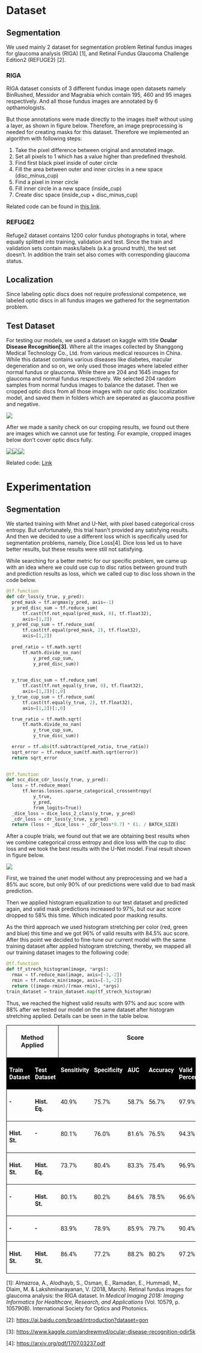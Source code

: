﻿# Dataset
## Segmentation
We used mainly 2 dataset for segmentation problem Retinal fundus images for glaucoma analysis (RIGA) [1], and Retinal Fundus Glaucoma Challenge Edition2 (REFUGE2) [2].
### RIGA
RIGA dataset consists of 3 different fundus image open datasets namely  BinRushed, Messidor and Magrabia which contain 195, 460 and 95 images respectively. And all those fundus images are annotated by 6 opthamologists.

But those annotations were made directly to the images itself without using a layer, as shown in figure below. Therefore, an image preprocessing is needed for creating masks for this dataset. Therefore we implemented an algorithm with following steps:

1. Take the pixel difference between original and annotated image.
1. Set all pixels to 1 which has a value higher than predefined threshold.
1. Find first black pixel inside of outer circle
1. Fill the area between outer and inner circles in a new space (disc\_minus\_cup)
1. Find a pixel in inner circle
1. Fill inner circle in a new space (inside\_cup)
1. Create disc space (inside\_cup + disc\_minus\_cup)

Related code can be found in [this link](https://github.com/alegoritma/CSE-ImageProcessing-Project/blob/main/RIGA_Mask_Creator.ipynb).
### REFUGE2
Refuge2 dataset contains 1200 color fundus photographs in total, where equally splitted into training, validation and test. Since the train and validation sets contain masks/labels (a.k.a ground truth), the test set doesn’t. In addition the train set also comes with corresponding glaucoma status.
## Localization
Since labeling optic discs does not require professional competence, we labeled optic discs in all fundus images we gathered for the segmentation problem.
## Test Dataset
For testing our models, we used a dataset on kaggle with title **Ocular Disease Recognition[3].** Where all the images collected by Shanggong Medical Technology Co., Ltd. from various medical resources in China. While this dataset contains various diseases like diabetes, macular degeneration and so on, we only used those images where labeled either normal fundus or glaucoma. While there are 204 and 1645 images for glaucoma and normal fundus respectively. We selected 204 random samples from normal fundus images to balance the dataset. Then we cropped optic discs from all those images with our optic disc localization model, and saved them in folders which are seperated as glaucoma positive and negative.

![](media/image1.png)

After we made a sanity check on our cropping results, we found out there are images which we cannot use for testing. For example, cropped images below don't cover optic discs fully.

![](media/image2.1.jpeg)![](media/image2.2.jpeg)![](media/image2.3.jpeg)



Related code: [Link](https://github.com/alegoritma/CSE-ImageProcessing-Project/blob/main/Test_Dataset_Creator.ipynb)

# Experimentation
## Segmentation
We started training with Mnet and U-Net, with pixel based categorical cross entropy. But unfortunately, this trial hasn't provided any satisfying results. And then we decided to use a different loss which is specifically used for segmentation problems, namely, Dice Loss[4]. Dice loss led us to have better results, but these results were still not satisfying. 

While searching for a better metric for our specific problem, we came up with an idea where we could use cup to disc ratios between ground truth and prediction results as loss, which we called cup to disc loss shown in the code below.


```py
@tf.function
def cdr_loss(y_true, y_pred):
  pred_mask = tf.argmax(y_pred, axis=-1)
  y_pred_disc_sum = tf.reduce_sum(
      tf.cast(tf.not_equal(pred_mask, 0), tf.float32), 
      axis=[1,2])
  y_pred_cup_sum = tf.reduce_sum(
      tf.cast(tf.equal(pred_mask, 2), tf.float32), 
      axis=[1,2])
  
  pred_ratio = tf.math.sqrt(
      tf.math.divide_no_nan(
          y_pred_cup_sum, 
          y_pred_disc_sum))
  

  y_true_disc_sum = tf.reduce_sum(
      tf.cast(tf.not_equal(y_true, 0), tf.float32), 
      axis=[1,2])[:,0]
  y_true_cup_sum = tf.reduce_sum(
      tf.cast(tf.equal(y_true, 2), tf.float32), 
      axis=[1,2])[:,0]

  true_ratio = tf.math.sqrt(
      tf.math.divide_no_nan(
          y_true_cup_sum, 
          y_true_disc_sum))

  error = tf.abs(tf.subtract(pred_ratio, true_ratio))
  sqrt_error = tf.reduce_sum(tf.math.sqrt(error))
  return sqrt_error

 
@tf.function
def scc_dice_cdr_loss(y_true, y_pred):
  loss = tf.reduce_mean(
      tf.keras.losses.sparse_categorical_crossentropy(
          y_true, 
          y_pred, 
          from_logits=True))
  _dice_loss = dice_loss_2_class(y_true, y_pred)
  _cdr_loss = cdr_loss(y_true, y_pred)
  return (loss + _dice_loss + _cdr_loss*0.7) * (1. / BATCH_SIZE)
```



After a couple trials, we found out that we are obtaining best results when we combine categorical cross entropy and dice loss with the cup to disc loss and we took the best results with the U-Net model. Final result shown in figure below. 

![](media/image3.png)

First, we trained the unet model without any preprocessing and we had a 85% auc score, but only 90% of our predictions were valid due to bad mask prediction.

Then we applied histogram equalization to our test dataset and predicted again, and valid mask predictions increased to 97%, but our auc score dropped to 58% this time. Which indicated poor masking results.

As the third approach we used histogram stretching per color (red, green and blue) this time and we got 96% of valid results with 84.5% auc score. After this point we decided to fine-tune our current model with the same training dataset after applied histogram stretching, thereby, we mapped all our training dataset images to the following code:

```py
@tf.function
def tf_strech_histogram(image, *args):
  rmax = tf.reduce_max(image, axis=[-3,-2])
  rmin = tf.reduce_min(image, axis=[-3,-2])
  return ((image-rmin)/(rmax-rmin), *args)
train_dataset = train_dataset.map(tf_strech_histogram)
```

Thus, we reached the highest valid results with 97% and auc score with 88% after we tested our model on the same dataset after histogram stretching applied. Details can be seen in the table below.

<table class=a border=1 cellspacing=0 cellpadding=0 width=625 style='border-collapse:
 collapse;border:none'>
 <tr style='height:14.25pt'>
  <td width=181 colspan=2 valign=top style='width:135.75pt;border:solid black 1.0pt;
  padding:5.0pt 5.0pt 5.0pt 5.0pt;height:14.25pt'>
  <p class=MsoNormal align=center style='text-align:center;border:none'><b><span
  lang=EN>Method Applied</span></b></p>
  </td>
  <td width=444 colspan=5 valign=top style='width:333.0pt;border:solid black 1.0pt;
  border-left:none;padding:5.0pt 5.0pt 5.0pt 5.0pt;height:14.25pt'>
  <p class=MsoNormal align=center style='text-align:center;border:none'><b><span
  lang=EN>Score</span></b></p>
  </td>
 </tr>
 <tr style='height:25.0pt'>
  <td width=98 valign=top style='width:73.5pt;border:none;border-left:solid black 1.0pt;
  background:black;padding:5.0pt 5.0pt 5.0pt 5.0pt;height:25.0pt'>
  <p class=MsoNormal style='border:none'><b><span lang=EN style='font-family:
  Roboto;color:white'>Train Dataset</span></b></p>
  </td>
  <td width=83 valign=top style='width:62.25pt;border:none;background:black;
  padding:5.0pt 5.0pt 5.0pt 5.0pt;height:25.0pt'>
  <p class=MsoNormal style='border:none'><b><span lang=EN style='font-family:
  Roboto;color:white'>Test Dataset</span></b></p>
  </td>
  <td width=98 valign=top style='width:73.5pt;border:none;background:black;
  padding:5.0pt 5.0pt 5.0pt 5.0pt;height:25.0pt'>
  <p class=MsoNormal style='border:none'><b><span lang=EN style='font-family:
  Roboto;color:white'>Sensitivity</span></b></p>
  </td>
  <td width=94 valign=top style='width:70.5pt;border:none;background:black;
  padding:5.0pt 5.0pt 5.0pt 5.0pt;height:25.0pt'>
  <p class=MsoNormal style='border:none'><b><span lang=EN style='font-family:
  Roboto;color:white'>Specificity</span></b></p>
  </td>
  <td width=67 valign=top style='width:50.25pt;border:none;background:black;
  padding:5.0pt 5.0pt 5.0pt 5.0pt;height:25.0pt'>
  <p class=MsoNormal style='border:none'><b><span lang=EN style='font-family:
  Roboto;color:white'>AUC</span></b></p>
  </td>
  <td width=83 valign=top style='width:62.25pt;border:none;background:black;
  padding:5.0pt 5.0pt 5.0pt 5.0pt;height:25.0pt'>
  <p class=MsoNormal style='border:none'><b><span lang=EN style='font-family:
  Roboto;color:white'>Accuracy</span></b></p>
  </td>
  <td width=102 valign=top style='width:76.5pt;border:none;border-right:solid black 1.0pt;
  background:black;padding:5.0pt 5.0pt 5.0pt 5.0pt;height:25.0pt'>
  <p class=MsoNormal style='border:none'><b><span lang=EN style='font-family:
  Roboto;color:white'>Valid Percentage</span></b></p>
  </td>
 </tr>
 <tr style='height:22.5pt'>
  <td width=98 valign=top style='width:73.5pt;border-top:solid black 1.0pt;
  border-left:solid black 1.0pt;border-bottom:none;border-right:none;
  padding:5.0pt 5.0pt 5.0pt 5.0pt;height:22.5pt'>
  <p class=MsoNormal style='border:none'><b><span lang=EN style='font-family:
  Roboto'>-</span></b></p>
  </td>
  <td width=83 valign=top style='width:62.25pt;border:none;border-top:solid black 1.0pt;
  padding:5.0pt 5.0pt 5.0pt 5.0pt;height:22.5pt'>
  <p class=MsoNormal style='border:none'><b><span lang=EN style='font-family:
  Roboto'>Hist. Eq.</span></b></p>
  </td>
  <td width=98 valign=top style='width:73.5pt;border:none;border-top:solid black 1.0pt;
  padding:6.0pt 5.0pt 6.0pt 5.0pt;height:22.5pt'>
  <p class=MsoNormal style='border:none'><span lang=EN style='font-family:Roboto'>40.9%</span></p>
  </td>
  <td width=94 valign=top style='width:70.5pt;border:none;border-top:solid black 1.0pt;
  padding:6.0pt 5.0pt 6.0pt 5.0pt;height:22.5pt'>
  <p class=MsoNormal style='border:none'><span lang=EN style='font-family:Roboto'>75.7%</span></p>
  </td>
  <td width=67 valign=top style='width:50.25pt;border:none;border-top:solid black 1.0pt;
  padding:6.0pt 5.0pt 6.0pt 5.0pt;height:22.5pt'>
  <p class=MsoNormal style='border:none'><span lang=EN style='font-family:Roboto'>58.7%</span></p>
  </td>
  <td width=83 valign=top style='width:62.25pt;border:none;border-top:solid black 1.0pt;
  padding:6.0pt 5.0pt 6.0pt 5.0pt;height:22.5pt'>
  <p class=MsoNormal style='border:none'><span lang=EN style='font-family:Roboto'>56.7%</span></p>
  </td>
  <td width=102 valign=top style='width:76.5pt;border-top:solid black 1.0pt;
  border-left:none;border-bottom:none;border-right:solid black 1.0pt;
  padding:6.0pt 5.0pt 6.0pt 5.0pt;height:22.5pt'>
  <p class=MsoNormal style='border:none'><span lang=EN style='font-family:Roboto'>97.9%</span></p>
  </td>
 </tr>
 <tr style='height:20.25pt'>
  <td width=98 valign=top style='width:73.5pt;border-top:solid black 1.0pt;
  border-left:solid black 1.0pt;border-bottom:none;border-right:none;
  padding:5.0pt 5.0pt 5.0pt 5.0pt;height:20.25pt'>
  <p class=MsoNormal style='border:none'><b><span lang=EN style='font-family:
  Roboto'>Hist. St.</span></b></p>
  </td>
  <td width=83 valign=top style='width:62.25pt;border:none;border-top:solid black 1.0pt;
  padding:5.0pt 5.0pt 5.0pt 5.0pt;height:20.25pt'>
  <p class=MsoNormal style='border:none'><b><span lang=EN style='font-family:
  Roboto'>-</span></b></p>
  </td>
  <td width=98 valign=top style='width:73.5pt;border:none;border-top:solid black 1.0pt;
  padding:6.0pt 5.0pt 6.0pt 5.0pt;height:20.25pt'>
  <p class=MsoNormal style='border:none'><span lang=EN style='font-family:Roboto'>80.1%</span></p>
  </td>
  <td width=94 valign=top style='width:70.5pt;border:none;border-top:solid black 1.0pt;
  padding:6.0pt 5.0pt 6.0pt 5.0pt;height:20.25pt'>
  <p class=MsoNormal style='border:none'><span lang=EN style='font-family:Roboto'>76.0%</span></p>
  </td>
  <td width=67 valign=top style='width:50.25pt;border:none;border-top:solid black 1.0pt;
  padding:6.0pt 5.0pt 6.0pt 5.0pt;height:20.25pt'>
  <p class=MsoNormal style='border:none'><span lang=EN style='font-family:Roboto'>81.6%</span></p>
  </td>
  <td width=83 valign=top style='width:62.25pt;border:none;border-top:solid black 1.0pt;
  padding:6.0pt 5.0pt 6.0pt 5.0pt;height:20.25pt'>
  <p class=MsoNormal style='border:none'><span lang=EN style='font-family:Roboto'>76.5%</span></p>
  </td>
  <td width=102 valign=top style='width:76.5pt;border-top:solid black 1.0pt;
  border-left:none;border-bottom:none;border-right:solid black 1.0pt;
  padding:6.0pt 5.0pt 6.0pt 5.0pt;height:20.25pt'>
  <p class=MsoNormal style='border:none'><span lang=EN style='font-family:Roboto'>94.3%</span></p>
  </td>
 </tr>
 <tr style='height:9.0pt'>
  <td width=98 valign=top style='width:73.5pt;border-top:solid black 1.0pt;
  border-left:solid black 1.0pt;border-bottom:none;border-right:none;
  padding:5.0pt 5.0pt 5.0pt 5.0pt;height:9.0pt'>
  <p class=MsoNormal style='border:none'><b><span lang=EN style='font-family:
  Roboto'>Hist. St.</span></b></p>
  </td>
  <td width=83 valign=top style='width:62.25pt;border:none;border-top:solid black 1.0pt;
  padding:5.0pt 5.0pt 5.0pt 5.0pt;height:9.0pt'>
  <p class=MsoNormal style='border:none'><b><span lang=EN style='font-family:
  Roboto'>Hist. Eq.</span></b></p>
  </td>
  <td width=98 valign=top style='width:73.5pt;border:none;border-top:solid black 1.0pt;
  padding:6.0pt 5.0pt 6.0pt 5.0pt;height:9.0pt'>
  <p class=MsoNormal style='border:none'><span lang=EN style='font-family:Roboto'>73.7%</span></p>
  </td>
  <td width=94 valign=top style='width:70.5pt;border:none;border-top:solid black 1.0pt;
  padding:6.0pt 5.0pt 6.0pt 5.0pt;height:9.0pt'>
  <p class=MsoNormal style='border:none'><span lang=EN style='font-family:Roboto'>80.4%</span></p>
  </td>
  <td width=67 valign=top style='width:50.25pt;border:none;border-top:solid black 1.0pt;
  padding:6.0pt 5.0pt 6.0pt 5.0pt;height:9.0pt'>
  <p class=MsoNormal style='border:none'><span lang=EN style='font-family:Roboto'>83.3%</span></p>
  </td>
  <td width=83 valign=top style='width:62.25pt;border:none;border-top:solid black 1.0pt;
  padding:6.0pt 5.0pt 6.0pt 5.0pt;height:9.0pt'>
  <p class=MsoNormal style='border:none'><span lang=EN style='font-family:Roboto'>75.4%</span></p>
  </td>
  <td width=102 valign=top style='width:76.5pt;border-top:solid black 1.0pt;
  border-left:none;border-bottom:none;border-right:solid black 1.0pt;
  padding:6.0pt 5.0pt 6.0pt 5.0pt;height:9.0pt'>
  <p class=MsoNormal style='border:none'><span lang=EN style='font-family:Roboto'>96.9%</span></p>
  </td>
 </tr>
 <tr>
  <td width=98 valign=top style='width:73.5pt;border-top:solid black 1.0pt;
  border-left:solid black 1.0pt;border-bottom:none;border-right:none;
  padding:5.0pt 5.0pt 5.0pt 5.0pt'>
  <p class=MsoNormal style='border:none'><b><span lang=EN style='font-family:
  Roboto'>-</span></b></p>
  </td>
  <td width=83 valign=top style='width:62.25pt;border:none;border-top:solid black 1.0pt;
  padding:5.0pt 5.0pt 5.0pt 5.0pt'>
  <p class=MsoNormal style='border:none'><b><span lang=EN style='font-family:
  Roboto'>Hist. St.</span></b></p>
  </td>
  <td width=98 valign=top style='width:73.5pt;border:none;border-top:solid black 1.0pt;
  padding:6.0pt 5.0pt 6.0pt 5.0pt'>
  <p class=MsoNormal style='border:none'><span lang=EN style='font-family:Roboto'>80.1%</span></p>
  </td>
  <td width=94 valign=top style='width:70.5pt;border:none;border-top:solid black 1.0pt;
  padding:6.0pt 5.0pt 6.0pt 5.0pt'>
  <p class=MsoNormal style='border:none'><span lang=EN style='font-family:Roboto'>80.2%</span></p>
  </td>
  <td width=67 valign=top style='width:50.25pt;border:none;border-top:solid black 1.0pt;
  padding:6.0pt 5.0pt 6.0pt 5.0pt'>
  <p class=MsoNormal style='border:none'><span lang=EN style='font-family:Roboto'>84.6%</span></p>
  </td>
  <td width=83 valign=top style='width:62.25pt;border:none;border-top:solid black 1.0pt;
  padding:6.0pt 5.0pt 6.0pt 5.0pt'>
  <p class=MsoNormal style='border:none'><span lang=EN style='font-family:Roboto'>78.5%</span></p>
  </td>
  <td width=102 valign=top style='width:76.5pt;border-top:solid black 1.0pt;
  border-left:none;border-bottom:none;border-right:solid black 1.0pt;
  padding:6.0pt 5.0pt 6.0pt 5.0pt'>
  <p class=MsoNormal style='border:none'><span lang=EN style='font-family:Roboto'>96.6%</span></p>
  </td>
 </tr>
 <tr>
  <td width=98 valign=top style='width:73.5pt;border-top:solid black 1.0pt;
  border-left:solid black 1.0pt;border-bottom:none;border-right:none;
  padding:5.0pt 5.0pt 5.0pt 5.0pt'>
  <p class=MsoNormal style='border:none'><b><span lang=EN style='font-family:
  Roboto'>-</span></b></p>
  </td>
  <td width=83 valign=top style='width:62.25pt;border:none;border-top:solid black 1.0pt;
  padding:5.0pt 5.0pt 5.0pt 5.0pt'>
  <p class=MsoNormal style='border:none'><b><span lang=EN style='font-family:
  Roboto'>-</span></b></p>
  </td>
  <td width=98 valign=top style='width:73.5pt;border:none;border-top:solid black 1.0pt;
  padding:6.0pt 5.0pt 6.0pt 5.0pt'>
  <p class=MsoNormal style='border:none'><span lang=EN style='font-family:Roboto'>83.9%</span></p>
  </td>
  <td width=94 valign=top style='width:70.5pt;border:none;border-top:solid black 1.0pt;
  padding:6.0pt 5.0pt 6.0pt 5.0pt'>
  <p class=MsoNormal style='border:none'><span lang=EN style='font-family:Roboto'>78.9%</span></p>
  </td>
  <td width=67 valign=top style='width:50.25pt;border:none;border-top:solid black 1.0pt;
  padding:6.0pt 5.0pt 6.0pt 5.0pt'>
  <p class=MsoNormal style='border:none'><span lang=EN style='font-family:Roboto'>85.9%</span></p>
  </td>
  <td width=83 valign=top style='width:62.25pt;border:none;border-top:solid black 1.0pt;
  padding:6.0pt 5.0pt 6.0pt 5.0pt'>
  <p class=MsoNormal style='border:none'><span lang=EN style='font-family:Roboto'>79.7%</span></p>
  </td>
  <td width=102 valign=top style='width:76.5pt;border-top:solid black 1.0pt;
  border-left:none;border-bottom:none;border-right:solid black 1.0pt;
  padding:6.0pt 5.0pt 6.0pt 5.0pt'>
  <p class=MsoNormal style='border:none'><span lang=EN style='font-family:Roboto'>90.4%</span></p>
  </td>
 </tr>
 <tr>
  <td width=98 valign=top style='width:73.5pt;border:solid black 1.0pt;
  border-right:none;padding:5.0pt 5.0pt 5.0pt 5.0pt'>
  <p class=MsoNormal style='border:none'><b><span lang=EN style='font-family:
  Roboto'>Hist. St.</span></b></p>
  </td>
  <td width=83 valign=top style='width:62.25pt;border-top:solid black 1.0pt;
  border-left:none;border-bottom:solid black 1.0pt;border-right:none;
  padding:5.0pt 5.0pt 5.0pt 5.0pt'>
  <p class=MsoNormal style='border:none'><b><span lang=EN style='font-family:
  Roboto'>Hist. St.</span></b></p>
  </td>
  <td width=98 valign=top style='width:73.5pt;border-top:solid black 1.0pt;
  border-left:none;border-bottom:solid black 1.0pt;border-right:none;
  padding:6.0pt 5.0pt 6.0pt 5.0pt'>
  <p class=MsoNormal style='border:none'><span lang=EN style='font-family:Roboto'>86.4%</span></p>
  </td>
  <td width=94 valign=top style='width:70.5pt;border-top:solid black 1.0pt;
  border-left:none;border-bottom:solid black 1.0pt;border-right:none;
  padding:6.0pt 5.0pt 6.0pt 5.0pt'>
  <p class=MsoNormal style='border:none'><span lang=EN style='font-family:Roboto'>77.2%</span></p>
  </td>
  <td width=67 valign=top style='width:50.25pt;border-top:solid black 1.0pt;
  border-left:none;border-bottom:solid black 1.0pt;border-right:none;
  padding:6.0pt 5.0pt 6.0pt 5.0pt'>
  <p class=MsoNormal style='border:none'><span lang=EN style='font-family:Roboto'>88.2%</span></p>
  </td>
  <td width=83 valign=top style='width:62.25pt;border-top:solid black 1.0pt;
  border-left:none;border-bottom:solid black 1.0pt;border-right:none;
  padding:6.0pt 5.0pt 6.0pt 5.0pt'>
  <p class=MsoNormal style='border:none'><span lang=EN style='font-family:Roboto'>80.2%</span></p>
  </td>
  <td width=102 valign=top style='width:76.5pt;border:solid black 1.0pt;
  border-left:none;padding:6.0pt 5.0pt 6.0pt 5.0pt'>
  <p class=MsoNormal style='border:none'><span lang=EN style='font-family:Roboto'>97.2%</span></p>
  </td>
 </tr>
</table>

[1]: Almazroa, A., Alodhayb, S., Osman, E., Ramadan, E., Hummadi, M., Dlaim, M. & Lakshminarayanan, V. (2018, March). Retinal fundus images for glaucoma analysis: the RIGA dataset. In *Medical Imaging 2018: Imaging Informatics for Healthcare, Research, and Applications* (Vol. 10579, p. 105790B). International Society for Optics and Photonics.

[2]\: https://ai.baidu.com/broad/introduction?dataset=gon

[3]\: https://www.kaggle.com/andrewmvd/ocular-disease-recognition-odir5k

[4]\: https://arxiv.org/pdf/1707.03237.pdf
